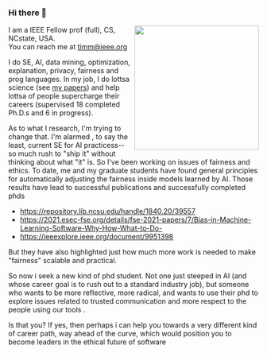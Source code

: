 ### Hi there 👋

<img align="right" width="250" src="https://api.time.com/wp-content/uploads/2017/04/kitchener.jpeg">

I am a IEEE Fellow prof (full), CS, NCstate, USA.   
You can reach me at timm@ieee.org

I do SE, AI, data mining, optimization, explanation, privacy, fairness and prog languages.
In my job, I do lottsa science (see [my papers](https://scholar.google.com/citations?user=7htTUTgmLtUC&hl=en)) and help lottsa of people supercharge their careers (supervised 18 completed Ph.D.s and 6 in progress). 

As to what I research, I'm trying to change that.  I'm alarmed , to say the least,   current      SE for AI practicess--  so much rush to "ship it" without thinking about what "it" is. So I've been working on  issues of fairness and ethics.  To date, me and my graduate students have found general principles for automatically adjusting the fairness inside models learned by AI. Those results have lead to successful publications and successfully completed phds 

- https://repository.lib.ncsu.edu/handle/1840.20/39557
- https://2021.esec-fse.org/details/fse-2021-papers/7/Bias-in-Machine-Learning-Software-Why-How-What-to-Do-
-  https://ieeexplore.ieee.org/document/9951398

But they have also  highlighted just how much more work is needed to  make "fairness" scalable and practical.

So now i seek a new kind of phd student. Not one just steeped in AI (and whose career goal is to rush out to a standard industry job),  but someone who wants to be more reflective, more radical, and wants to use their phd to explore issues related to trusted communication   and more respect to the people using our tools . 

Is that you? If yes, then  perhaps i can help you towards a  very different kind of career path,  way ahead of the curve, which would position you to become leaders in the ethical future of software


<!--
**timm/timm** is a ✨ _special_ ✨ repository because its `README.md` (this file) appears on your GitHub profile.

Here are some ideas to get you started:

- 🔭 I’m currently working on ...
- 🌱 I’m currently learning ...
- 👯 I’m looking to collaborate on ...
- 🤔 I’m looking for help with ...
- 💬 Ask me about ...
- 📫 How to reach me: ...
- 😄 Pronouns: ...
- ⚡ Fun fact: ...
-->
